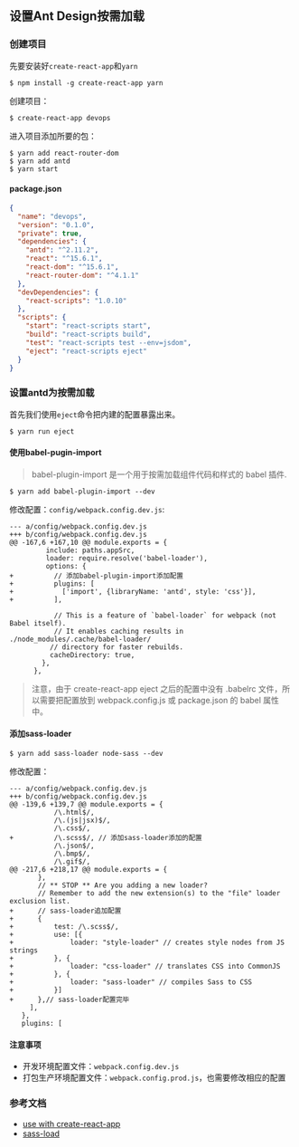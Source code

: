 ## 设置Ant Design按需加载

### 创建项目

先要安装好`create-react-app`和`yarn`

```
$ npm install -g create-react-app yarn
```
创建项目：

```
$ create-react-app devops
```
进入项目添加所要的包：

```
$ yarn add react-router-dom
$ yarn add antd
$ yarn start
```

#### package.json

```json
{
  "name": "devops",
  "version": "0.1.0",
  "private": true,
  "dependencies": {
    "antd": "^2.11.2",
    "react": "^15.6.1",
    "react-dom": "^15.6.1",
    "react-router-dom": "^4.1.1"
  },
  "devDependencies": {
    "react-scripts": "1.0.10"
  },
  "scripts": {
    "start": "react-scripts start",
    "build": "react-scripts build",
    "test": "react-scripts test --env=jsdom",
    "eject": "react-scripts eject"
  }
}
```

### 设置antd为按需加载
首先我们使用`eject`命令把内建的配置暴露出来。

```
$ yarn run eject
```

#### 使用babel-pugin-import
> babel-plugin-import 是一个用于按需加载组件代码和样式的 babel 插件.

```
$ yarn add babel-plugin-import --dev
```
修改配置：`config/webpack.config.dev.js`:

```
--- a/config/webpack.config.dev.js
+++ b/config/webpack.config.dev.js
@@ -167,6 +167,10 @@ module.exports = {
         include: paths.appSrc,
         loader: require.resolve('babel-loader'),
         options: {
+          // 添加babel-plugin-import添加配置
+          plugins: [
+            ['import', {libraryName: 'antd', style: 'css'}],
+          ],

           // This is a feature of `babel-loader` for webpack (not Babel itself).
           // It enables caching results in ./node_modules/.cache/babel-loader/
          // directory for faster rebuilds.
          cacheDirectory: true,
        },
      },
```
> 注意，由于 create-react-app eject 之后的配置中没有 .babelrc 文件，所以需要把配置放到 webpack.config.js 或 package.json 的 babel 属性中。

#### 添加sass-loader

```
$ yarn add sass-loader node-sass --dev
```

修改配置：

```
--- a/config/webpack.config.dev.js
+++ b/config/webpack.config.dev.js
@@ -139,6 +139,7 @@ module.exports = {
           /\.html$/,
           /\.(js|jsx)$/,
           /\.css$/,
+          /\.scss$/, // 添加sass-loader添加的配置
           /\.json$/,
           /\.bmp$/,
           /\.gif$/,
@@ -217,6 +218,17 @@ module.exports = {
       },
       // ** STOP ** Are you adding a new loader?
       // Remember to add the new extension(s) to the "file" loader exclusion list.
+      // sass-loader追加配置
+      {
+          test: /\.scss$/,
+          use: [{
+              loader: "style-loader" // creates style nodes from JS strings
+          }, {
+              loader: "css-loader" // translates CSS into CommonJS
+          }, {
+              loader: "sass-loader" // compiles Sass to CSS
+          }]
+      },// sass-loader配置完毕
     ],
   },
   plugins: [
```
#### 注意事项
- 开发环境配置文件：`webpack.config.dev.js`
- 打包生产环境配置文件：`webpack.config.prod.js`，也需要修改相应的配置

### 参考文档
- [use with create-react-app](https://ant.design/docs/react/use-with-create-react-app-cn)
- [sass-load](https://www.npmjs.com/package/sass-loader)

